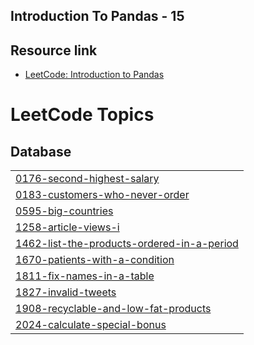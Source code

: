 ## Introduction To Pandas - 15 
## Resource link 

- [LeetCode: Introduction to Pandas](https://leetcode.com/studyplan/introduction-to-pandas/)
<!---LeetCode Topics Start-->
# LeetCode Topics
## Database
|  |
| ------- |
| [0176-second-highest-salary](https://github.com/Yashwanth-876/Python-Leetcode/tree/master/0176-second-highest-salary) |
| [0183-customers-who-never-order](https://github.com/Yashwanth-876/Python-Leetcode/tree/master/0183-customers-who-never-order) |
| [0595-big-countries](https://github.com/Yashwanth-876/Python-Leetcode/tree/master/0595-big-countries) |
| [1258-article-views-i](https://github.com/Yashwanth-876/Python-Leetcode/tree/master/1258-article-views-i) |
| [1462-list-the-products-ordered-in-a-period](https://github.com/Yashwanth-876/Python-Leetcode/tree/master/1462-list-the-products-ordered-in-a-period) |
| [1670-patients-with-a-condition](https://github.com/Yashwanth-876/Python-Leetcode/tree/master/1670-patients-with-a-condition) |
| [1811-fix-names-in-a-table](https://github.com/Yashwanth-876/Python-Leetcode/tree/master/1811-fix-names-in-a-table) |
| [1827-invalid-tweets](https://github.com/Yashwanth-876/Python-Leetcode/tree/master/1827-invalid-tweets) |
| [1908-recyclable-and-low-fat-products](https://github.com/Yashwanth-876/Python-Leetcode/tree/master/1908-recyclable-and-low-fat-products) |
| [2024-calculate-special-bonus](https://github.com/Yashwanth-876/Python-Leetcode/tree/master/2024-calculate-special-bonus) |
<!---LeetCode Topics End-->